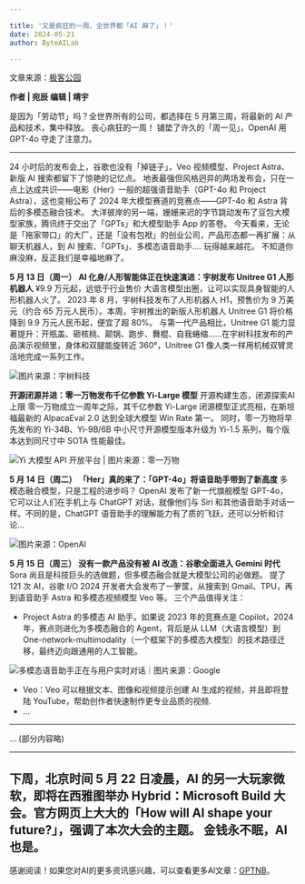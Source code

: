 ```yaml
---

title: '又是疯狂的一周，全世界都「AI 麻了」！'
date: 2024-05-21
author: ByteAILab

---
```


文章来源：[极客公园](https://mp.weixin.qq.com/s/dM3VrdhWVIZqQtNjwhrqlQ)

**作者 | 宛辰**
**编辑 | 靖宇**

是因为「劳动节」吗？全世界所有的公司，都选择在 5 月第三周，将最新的 AI 产品和技术，集中释放。
丧心病狂的一周！
铺垫了许久的「周一见」，OpenAI 用 GPT-4o 夺走了注意力。

---
24 小时后的发布会上，谷歌也没有「掉链子」，Veo 视频模型、Project Astra、新版 AI 搜索都留下了惊艳的记忆点。
地表最强但风格迥异的两场发布会，只在一点上达成共识——电影《Her》一般的超强语音助手（GPT-4o 和 Project Astra），这也变相公布了 2024 年大模型赛道的竞赛点——GPT-4o 和 Astra 背后的多模态融合技术。
大洋彼岸的另一端，姗姗来迟的字节跳动发布了豆包大模型家族，腾讯终于交出了「GPTs」和大模型助手 App 的答卷。
今天看来，无论是「拖家带口」的大厂，还是「没有包袱」的创业公司，产品形态都一再扩展：从聊天机器人，到 AI 搜索、「GPTs」、多模态语音助手.... 玩得越来越花。
不知道你麻没麻，反正我们是幸福地麻了。

**5 月 13 日（周一）**
**AI 化身/人形智能体正在快速演进：宇树发布 Unitree G1 人形机器人**
¥9.9 万元起，远低于行业售价
大语言模型出圈，让可以实现具身智能的人形机器人火了。
2023 年 8 月，宇树科技发布了人形机器人 H1，预售价为 9 万美元（约合 65 万元人民币）。本周，宇树推出的新版人形机器人 Unitree G1 将价格降到 9.9 万元人民币起，便宜了超 80%。
与第一代产品相比，Unitree G1 能力显著提升：开瓶盖、砸核桃、颠锅、跑步、舞棍、自我蜷缩……在宇树科技发布的产品演示视频里，身体和双腿能旋转近 360°，Unitree G1 像人类一样用机械双臂灵活地完成一系列工作。

![图片来源：宇树科技](http://www.jesonc.com/Fjc9AmitZ_gCKy_EMLNzLquDaKGP)

**开源闭源并进：零一万物发布千亿参数 Yi-Large 模型**
开源构建生态，闭源探索AI上限
零一万物成立一周年之际，其千亿参数 Yi-Large 闭源模型正式亮相，在斯坦福最新的 AlpacaEval 2.0 达到全球大模型 Win Rate 第一。
同时，零一万物将早先发布的 Yi-34B、Yi-9B/6B 中小尺寸开源模型版本升级为 Yi-1.5 系列，每个版本达到同尺寸中 SOTA 性能最佳。

![Yi 大模型 API 开放平台 | 图片来源：零一万物](http://www.jesonc.com/FrLTAgvCOPOG4SEI0VR4C30HYFE0)

**5 月 14 日（周二）**
**「Her」真的来了：「GPT-4o」将语音助手带到了新高度**
多模态融合模型，只是工程的进步吗？
OpenAI 发布了新一代旗舰模型 GPT-4o，它可以让人们在手机上与 ChatGPT 对话，就像他们与 Siri 和其他语音助手对话一样。不同的是，ChatGPT 语音助手的理解能力有了质的飞跃，还可以分析和讨论...

![图片来源：OpenAI](http://www.jesonc.com/FoId_ND07NsgsOC2OElTNLKw3iMs)

**5 月 15 日（周三）**
**没有一款产品没有被 AI 改造：谷歌全面进入 Gemini 时代**
Sora 尚且是科技巨头的选做题，但多模态融合就是大模型公司的必做题。
提了 121 次 AI，谷歌 I/O 2024 开发者大会发布了一箩筐，从搜索到 Gmail、TPU，再到语音助手 Astra 和多模态视频模型 Veo 等。
三个产品值得关注：
- Project Astra 的多模态 AI 助手。如果说 2023 年的竞赛点是 Copilot，2024 年，赛点则进化为多模态融合的 Agent，背后是从 LLM（大语言模型）到 One-network-multimodality（一个框架下的多模态大模型）的技术路径迁移，最终迈向跟通用的人工智能。

![多模态语音助手正在与用户实时对话｜图片来源：Google](http://www.jesonc.com/FiQl7zPMHbDJNfUzsCbKISKvt0xp)

- Veo：Veo 可以根据文本、图像和视频提示创建 AI 生成的视频，并且即将登陆 YouTube，帮助创作者快速制作更专业品质的视频.
- ...

---

... (部分内容略)

---

下周，北京时间 5 月 22 日凌晨，AI 的另一大玩家微软，即将在西雅图举办 Hybrid：Microsoft Build 大会。官方网页上大大的「How will AI shape your future?」，强调了本次大会的主题。
金钱永不眠，AI 也是。
---
感谢阅读！如果您对AI的更多资讯感兴趣，可以查看更多AI文章：[GPTNB](https://gptnb.com)。